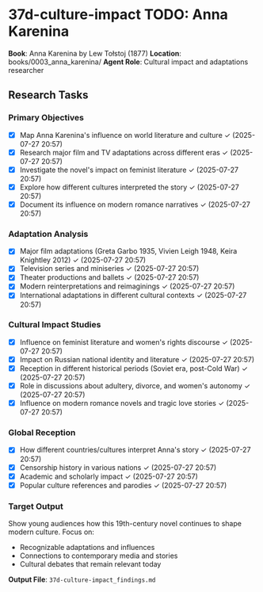 # 37d-culture-impact TODO: Anna Karenina

**Book**: Anna Karenina by Lew Tołstoj (1877)
**Location**: books/0003_anna_karenina/
**Agent Role**: Cultural impact and adaptations researcher

## Research Tasks

### Primary Objectives
- [x] Map Anna Karenina's influence on world literature and culture ✓ (2025-07-27 20:57)
- [x] Research major film and TV adaptations across different eras ✓ (2025-07-27 20:57)
- [x] Investigate the novel's impact on feminist literature ✓ (2025-07-27 20:57)
- [x] Explore how different cultures interpreted the story ✓ (2025-07-27 20:57)
- [x] Document its influence on modern romance narratives ✓ (2025-07-27 20:57)

### Adaptation Analysis
- [x] Major film adaptations (Greta Garbo 1935, Vivien Leigh 1948, Keira Knightley 2012) ✓ (2025-07-27 20:57)
- [x] Television series and miniseries ✓ (2025-07-27 20:57)
- [x] Theater productions and ballets ✓ (2025-07-27 20:57)
- [x] Modern reinterpretations and reimaginings ✓ (2025-07-27 20:57)
- [x] International adaptations in different cultural contexts ✓ (2025-07-27 20:57)

### Cultural Impact Studies
- [x] Influence on feminist literature and women's rights discourse ✓ (2025-07-27 20:57)
- [x] Impact on Russian national identity and literature ✓ (2025-07-27 20:57)
- [x] Reception in different historical periods (Soviet era, post-Cold War) ✓ (2025-07-27 20:57)
- [x] Role in discussions about adultery, divorce, and women's autonomy ✓ (2025-07-27 20:57)
- [x] Influence on modern romance novels and tragic love stories ✓ (2025-07-27 20:57)

### Global Reception
- [x] How different countries/cultures interpret Anna's story ✓ (2025-07-27 20:57)
- [x] Censorship history in various nations ✓ (2025-07-27 20:57)
- [x] Academic and scholarly impact ✓ (2025-07-27 20:57)
- [x] Popular culture references and parodies ✓ (2025-07-27 20:57)

### Target Output
Show young audiences how this 19th-century novel continues to shape modern culture. Focus on:
- Recognizable adaptations and influences
- Connections to contemporary media and stories
- Cultural debates that remain relevant today

**Output File**: `37d-culture-impact_findings.md`